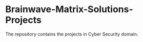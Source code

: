 # Brainwave-Matrix-Solutions-Projects
The repository contains the projects in Cyber Security domain.
